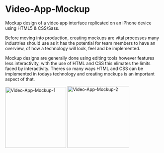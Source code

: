 # Video-App-Mockup

Mockup design of a video app interface replicated on an iPhone device using HTML5 & CSS/Sass. 

Before moving into production, creating mockups are vital processes many industries should use as it has the potential for team members to have an overview, 
of how a technology will look, feel and be implemented. 

Mockup designs are generally done using editing tools however features less interactivity, with the use of HTML and CSS this elimates the limits faced by interactivity.
Theres so many ways HTML and CSS can be implemented in todays technology and creating mockups is an important aspect of that.

<div> <img width="196" alt="Video-App-Mockup-1" src="https://user-images.githubusercontent.com/87822768/146780398-6352e459-dfa8-46b6-9ef1-a439b654b858.PNG">
<img width="199" alt="Video-App-Mockup-2" src="https://user-images.githubusercontent.com/87822768/146780397-9283c30e-0cef-4e3e-8d9a-504b8d95f7ff.PNG">
 </div>
